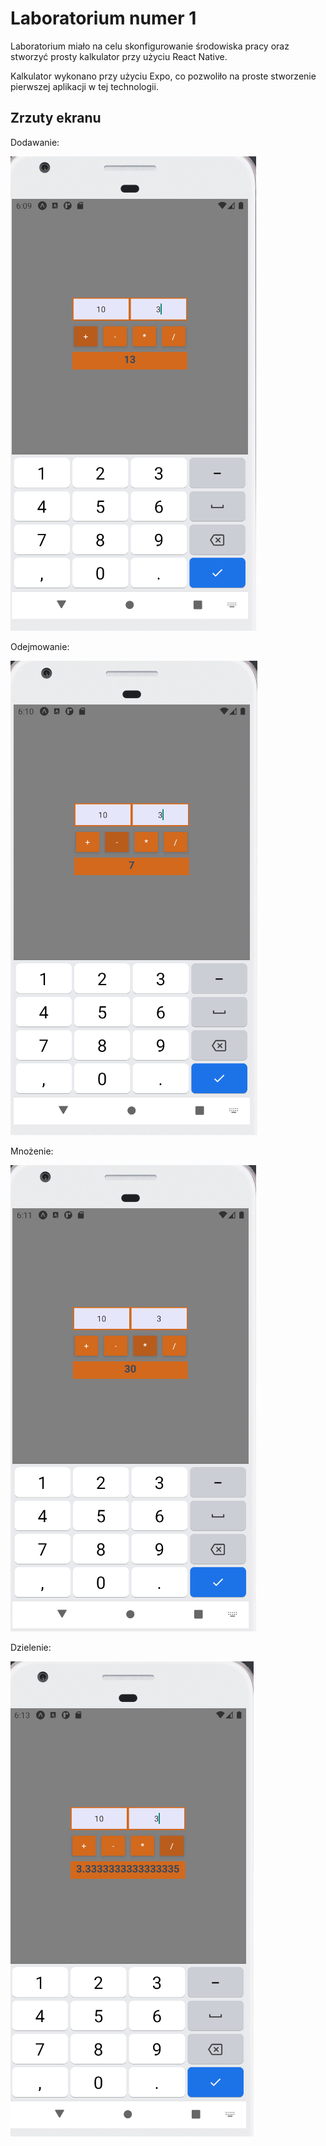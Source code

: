 # Laboratorium numer 1

Laboratorium miało na celu skonfigurowanie środowiska pracy oraz stworzyć prosty kalkulator przy użyciu React Native.

Kalkulator wykonano przy użyciu Expo, co pozwoliło na proste stworzenie pierwszej aplikacji w tej technologii. 

## Zrzuty ekranu

Dodawanie:

![add](images/add.png)

Odejmowanie:

![subtract](images/subtract.png)

Mnożenie:

![multiplicate](images/multiplicate.png)

Dzielenie:

![divide](images/divide.png)
